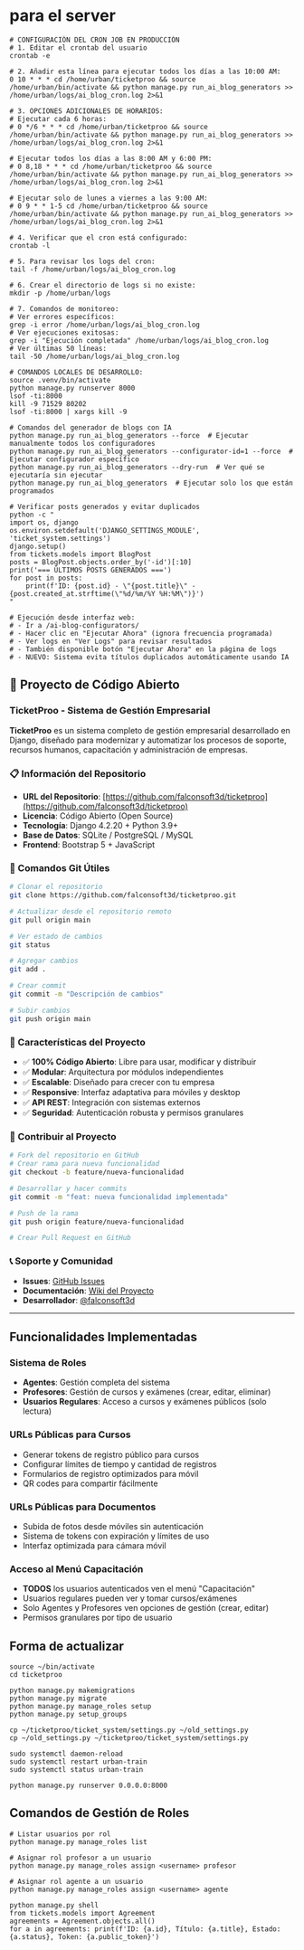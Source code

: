 # para el server
```
# CONFIGURACIÓN DEL CRON JOB EN PRODUCCIÓN
# 1. Editar el crontab del usuario
crontab -e

# 2. Añadir esta línea para ejecutar todos los días a las 10:00 AM:
0 10 * * * cd /home/urban/ticketproo && source /home/urban/bin/activate && python manage.py run_ai_blog_generators >> /home/urban/logs/ai_blog_cron.log 2>&1

# 3. OPCIONES ADICIONALES DE HORARIOS:
# Ejecutar cada 6 horas:
# 0 */6 * * * cd /home/urban/ticketproo && source /home/urban/bin/activate && python manage.py run_ai_blog_generators >> /home/urban/logs/ai_blog_cron.log 2>&1

# Ejecutar todos los días a las 8:00 AM y 6:00 PM:
# 0 8,18 * * * cd /home/urban/ticketproo && source /home/urban/bin/activate && python manage.py run_ai_blog_generators >> /home/urban/logs/ai_blog_cron.log 2>&1

# Ejecutar solo de lunes a viernes a las 9:00 AM:
# 0 9 * * 1-5 cd /home/urban/ticketproo && source /home/urban/bin/activate && python manage.py run_ai_blog_generators >> /home/urban/logs/ai_blog_cron.log 2>&1

# 4. Verificar que el cron está configurado:
crontab -l

# 5. Para revisar los logs del cron:
tail -f /home/urban/logs/ai_blog_cron.log

# 6. Crear el directorio de logs si no existe:
mkdir -p /home/urban/logs

# 7. Comandos de monitoreo:
# Ver errores específicos:
grep -i error /home/urban/logs/ai_blog_cron.log
# Ver ejecuciones exitosas:
grep -i "Ejecución completada" /home/urban/logs/ai_blog_cron.log
# Ver últimas 50 líneas:
tail -50 /home/urban/logs/ai_blog_cron.log

# COMANDOS LOCALES DE DESARROLLO:
source .venv/bin/activate
python manage.py runserver 8000
lsof -ti:8000
kill -9 71529 80202
lsof -ti:8000 | xargs kill -9

# Comandos del generador de blogs con IA
python manage.py run_ai_blog_generators --force  # Ejecutar manualmente todos los configuradores
python manage.py run_ai_blog_generators --configurator-id=1 --force  # Ejecutar configurador específico
python manage.py run_ai_blog_generators --dry-run  # Ver qué se ejecutaría sin ejecutar
python manage.py run_ai_blog_generators  # Ejecutar solo los que están programados

# Verificar posts generados y evitar duplicados
python -c "
import os, django
os.environ.setdefault('DJANGO_SETTINGS_MODULE', 'ticket_system.settings')
django.setup()
from tickets.models import BlogPost
posts = BlogPost.objects.order_by('-id')[:10]
print('=== ÚLTIMOS POSTS GENERADOS ===')
for post in posts:
    print(f'ID: {post.id} - \"{post.title}\" - {post.created_at.strftime(\"%d/%m/%Y %H:%M\")}')
"

# Ejecución desde interfaz web:
# - Ir a /ai-blog-configurators/
# - Hacer clic en "Ejecutar Ahora" (ignora frecuencia programada)
# - Ver logs en "Ver Logs" para revisar resultados
# - También disponible botón "Ejecutar Ahora" en la página de logs
# - NUEVO: Sistema evita títulos duplicados automáticamente usando IA
```

## 🚀 Proyecto de Código Abierto

### TicketProo - Sistema de Gestión Empresarial
**TicketProo** es un sistema completo de gestión empresarial desarrollado en Django, diseñado para modernizar y automatizar los procesos de soporte, recursos humanos, capacitación y administración de empresas.

### 📋 Información del Repositorio
- **URL del Repositorio**: [https://github.com/falconsoft3d/ticketproo](https://github.com/falconsoft3d/ticketproo)
- **Licencia**: Código Abierto (Open Source)
- **Tecnología**: Django 4.2.20 + Python 3.9+
- **Base de Datos**: SQLite / PostgreSQL / MySQL
- **Frontend**: Bootstrap 5 + JavaScript

### 🔧 Comandos Git Útiles
```bash
# Clonar el repositorio
git clone https://github.com/falconsoft3d/ticketproo.git

# Actualizar desde el repositorio remoto
git pull origin main

# Ver estado de cambios
git status

# Agregar cambios
git add .

# Crear commit
git commit -m "Descripción de cambios"

# Subir cambios
git push origin main
```

### 🌟 Características del Proyecto
- ✅ **100% Código Abierto**: Libre para usar, modificar y distribuir
- ✅ **Modular**: Arquitectura por módulos independientes
- ✅ **Escalable**: Diseñado para crecer con tu empresa
- ✅ **Responsive**: Interfaz adaptativa para móviles y desktop
- ✅ **API REST**: Integración con sistemas externos
- ✅ **Seguridad**: Autenticación robusta y permisos granulares

### 🤝 Contribuir al Proyecto
```bash
# Fork del repositorio en GitHub
# Crear rama para nueva funcionalidad
git checkout -b feature/nueva-funcionalidad

# Desarrollar y hacer commits
git commit -m "feat: nueva funcionalidad implementada"

# Push de la rama
git push origin feature/nueva-funcionalidad

# Crear Pull Request en GitHub
```

### 📞 Soporte y Comunidad
- **Issues**: [GitHub Issues](https://github.com/falconsoft3d/ticketproo/issues)
- **Documentación**: [Wiki del Proyecto](https://github.com/falconsoft3d/ticketproo/wiki)
- **Desarrollador**: [@falconsoft3d](https://github.com/falconsoft3d)

---

## Funcionalidades Implementadas

### Sistema de Roles
- **Agentes**: Gestión completa del sistema
- **Profesores**: Gestión de cursos y exámenes (crear, editar, eliminar)
- **Usuarios Regulares**: Acceso a cursos y exámenes públicos (solo lectura)

### URLs Públicas para Cursos
- Generar tokens de registro público para cursos
- Configurar límites de tiempo y cantidad de registros
- Formularios de registro optimizados para móvil
- QR codes para compartir fácilmente

### URLs Públicas para Documentos
- Subida de fotos desde móviles sin autenticación
- Sistema de tokens con expiración y límites de uso
- Interfaz optimizada para cámara móvil

### Acceso al Menú Capacitación
- **TODOS** los usuarios autenticados ven el menú "Capacitación"
- Usuarios regulares pueden ver y tomar cursos/exámenes
- Solo Agentes y Profesores ven opciones de gestión (crear, editar)
- Permisos granulares por tipo de usuario

## Forma de actualizar
```
source ~/bin/activate
cd ticketproo

python manage.py makemigrations
python manage.py migrate
python manage.py manage_roles setup
python manage.py setup_groups

cp ~/ticketproo/ticket_system/settings.py ~/old_settings.py
cp ~/old_settings.py ~/ticketproo/ticket_system/settings.py

sudo systemctl daemon-reload
sudo systemctl restart urban-train
sudo systemctl status urban-train

python manage.py runserver 0.0.0.0:8000
```

## Comandos de Gestión de Roles
```
# Listar usuarios por rol
python manage.py manage_roles list

# Asignar rol profesor a un usuario
python manage.py manage_roles assign <username> profesor

# Asignar rol agente a un usuario
python manage.py manage_roles assign <username> agente
```


```
python manage.py shell
from tickets.models import Agreement
agreements = Agreement.objects.all()
for a in agreements: print(f'ID: {a.id}, Título: {a.title}, Estado: {a.status}, Token: {a.public_token}')
```